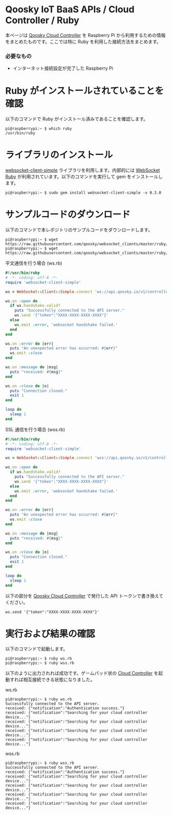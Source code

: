 Qoosky IoT BaaS APIs / Cloud Controller / Ruby
==================
本ページは [Qoosky Cloud Controller](https://www.qoosky.io/help/api) を Raspberry Pi から利用するための情報をまとめたものです。ここでは特に Ruby を利用した接続方法をまとめます。

### 必要なもの
- インターネット接続設定が完了した Raspberry Pi


Ruby がインストールされていることを確認
==================
以下のコマンドで Ruby がインストール済みであることを確認します。

	pi@raspberrypi:~ $ which ruby
	/usr/bin/ruby


ライブラリのインストール
==================
[websocket-client-simple](https://github.com/shokai/websocket-client-simple) ライブラリを利用します。内部的には [WebSocket Ruby](https://github.com/imanel/websocket-ruby) が利用されています。以下のコマンドを実行して gem をインストールします。

	pi@raspberrypi:~ $ sudo gem install websocket-client-simple -v 0.3.0


サンプルコードのダウンロード
==================
以下のコマンドで本レポジトリのサンプルコードをダウンロードします。

	pi@raspberrypi:~ $ wget https://raw.githubusercontent.com/qoosky/websocket_clients/master/ruby/ws.rb
	pi@raspberrypi:~ $ wget https://raw.githubusercontent.com/qoosky/websocket_clients/master/ruby/wss.rb

平文通信を行う場合 (ws.rb)

```ruby
#!/usr/bin/ruby
# -*- coding: utf-8 -*-
require 'websocket-client-simple'

ws = WebSocket::Client::Simple.connect 'ws://api.qoosky.io/v1/controller/actuator/ws'

ws.on :open do
  if ws.handshake.valid?
    puts "Successfully connected to the API server."
    ws.send '{"token":"XXXX-XXXX-XXXX-XXXX"}'
  else
    ws.emit :error, 'websocket handshake failed.'
  end
end

ws.on :error do |err|
  puts "An unexpected error has occurred: #{err}"
  ws.emit :close
end

ws.on :message do |msg|
  puts "received: #{msg}"
end

ws.on :close do |e|
  puts "Connection closed."
  exit 1
end

loop do
  sleep 1
end
```

SSL 通信を行う場合 (wss.rb)

```ruby
#!/usr/bin/ruby
# -*- coding: utf-8 -*-
require 'websocket-client-simple'

ws = WebSocket::Client::Simple.connect 'wss://api.qoosky.io/v1/controller/actuator/ws'

ws.on :open do
  if ws.handshake.valid?
    puts "Successfully connected to the API server."
    ws.send '{"token":"XXXX-XXXX-XXXX-XXXX"}'
  else
    ws.emit :error, 'websocket handshake failed.'
  end
end

ws.on :error do |err|
  puts "An unexpected error has occurred: #{err}"
  ws.emit :close
end

ws.on :message do |msg|
  puts "received: #{msg}"
end

ws.on :close do |e|
  puts "Connection closed."
  exit 1
end

loop do
  sleep 1
end
```

以下の部分を [Qoosky Cloud Controller](https://www.qoosky.io/help/api/cc) で発行した API トークンで書き換えてください。

	ws.send '{"token":"XXXX-XXXX-XXXX-XXXX"}'


実行および結果の確認
==================
以下のコマンドで起動します。

	pi@raspberrypi:~ $ ruby ws.rb
	pi@raspberrypi:~ $ ruby wss.rb

以下のように出力されれば成功です。ゲームパッド状の [Cloud Controller](https://www.qoosky.io/account/api/cc) を起動すれば相互接続できる状態になりました。

ws.rb

	pi@raspberrypi:~ $ ruby ws.rb
	Successfully connected to the API server.
	received: {"notification":"Authentication success."}
	received: {"notification":"Searching for your cloud controller device..."}
	received: {"notification":"Searching for your cloud controller device..."}
	received: {"notification":"Searching for your cloud controller device..."}
	received: {"notification":"Searching for your cloud controller device..."}

wss.rb

	pi@raspberrypi:~ $ ruby wss.rb
	Successfully connected to the API server.
	received: {"notification":"Authentication success."}
	received: {"notification":"Searching for your cloud controller device..."}
	received: {"notification":"Searching for your cloud controller device..."}
	received: {"notification":"Searching for your cloud controller device..."}
	received: {"notification":"Searching for your cloud controller device..."}
